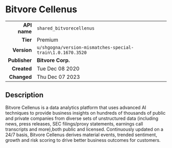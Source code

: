 # Bitvore Cellenus
| | |
|-:|-|
|**API name**|`shared_bitvorecellenus`|
|**Tier**|Premium|
|**Version**|`u/shgogna/version-mismatches-special-train\1.0.1670.3520`|
|**Publisher**|**Bitvore Corp.**|
|**Created**|Tue Dec 08 2020|
|**Changed**|Thu Dec 07 2023|

## Description
Bitvore Cellenus is a data analytics platform that uses advanced AI techniques to provide business insights on hundreds of thousands of public and private companies from diverse sets of unstructured data (including news, press releases, SEC filings/proxy statements, earnings call transcripts and more),both public and licensed. Continuously updated on a 24/7 basis, Bitvore Cellenus derives material events, trended sentiment, growth and risk scoring to drive better business outcomes for customers.

